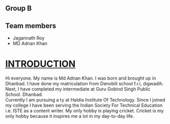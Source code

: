 ## Group B
## Team members
- Jagannath Roy
- MD Adnan Khan
 <h1><u> INTRODUCTION </u></h1>
 <p> Hi everyone. My name is Md Adnan Khan. I was born and brought up in Dhanbad. I have done my matriculation from Denobili school f.r.i, digwadih. Next, I have completed my intermediate at Guru Gobind Singh Public School. Dhanbad.<br> Currently I am pursuing a ty at Haldia Institute Of Technology. Since I joined my college I have been serving the Indian Society For Technical Education i.e. ISTE as a content writer. My only hobby is playing cricket. Cricket is my only hobby because it inspires me a lot in my day-to-day life.<p>
